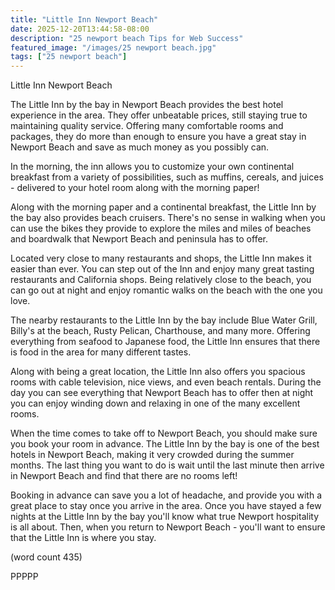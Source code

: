 ```yaml
---
title: "Little Inn Newport Beach"
date: 2025-12-20T13:44:58-08:00
description: "25 newport beach Tips for Web Success"
featured_image: "/images/25 newport beach.jpg"
tags: ["25 newport beach"]
---
```


Little Inn Newport Beach

The Little Inn by the bay in Newport Beach provides 
the best hotel experience in the area.  They offer 
unbeatable prices, still staying true to maintaining
quality service.  Offering many comfortable rooms
and packages, they do more than enough to ensure you
have a great stay in Newport Beach and save as much
money as you possibly can.

In the morning, the inn allows you to customize your
own continental breakfast from a variety of possibilities,
such as muffins, cereals, and juices - delivered to
your hotel room along with the morning paper!

Along with the morning paper and a continental 
breakfast, the Little Inn by the bay also provides 
beach cruisers.  There's no sense in walking when you
can use the bikes they provide to explore the miles
and miles of beaches and boardwalk that Newport 
Beach and peninsula has to offer.

Located very close to many restaurants and shops, the 
Little Inn makes it easier than ever.  You can step
out of the Inn and enjoy many great tasting restaurants
and California shops.  Being relatively close to the
beach, you can go out at night and enjoy romantic
walks on the beach with the one you love.

The nearby restaurants to the Little Inn by the bay
include Blue Water Grill, Billy's at the beach, 
Rusty Pelican, Charthouse, and many more.  Offering 
everything from seafood to Japanese food, the Little
Inn ensures that there is food in the area for many
different tastes.

Along with being a great location, the Little Inn also
offers you spacious rooms with cable television, nice
views, and even beach rentals.  During the day you can
see everything that Newport Beach has to offer then 
at night you can enjoy winding down and relaxing in
one of the many excellent rooms.  

When the time comes to take off to Newport Beach, you 
should make sure you book your room in advance.  The
Little Inn by the bay is one of the best hotels in 
Newport Beach, making it very crowded during the 
summer months.  The last thing you want to do is wait
until the last minute then arrive in Newport Beach and
find that there are no rooms left!

Booking in advance can save you a lot of headache, and
provide you with a great place to stay once you arrive
in the area.  Once you have stayed a few nights at the
Little Inn by the bay you'll know what true Newport
hospitality is all about.  Then, when you return to 
Newport Beach - you'll want to ensure that the Little
Inn is where you stay.

(word count 435)

PPPPP

